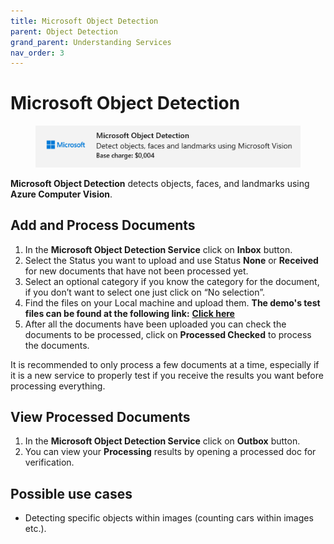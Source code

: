 ```yaml
---
title: Microsoft Object Detection
parent: Object Detection
grand_parent: Understanding Services
nav_order: 3
---
```


# Microsoft Object Detection

<figure><img src="../../.gitbook/assets/image (8) (3).png" alt=""><figcaption></figcaption></figure>

**Microsoft Object Detection** detects objects, faces, and landmarks using **Azure Computer Vision**.

## Add and Process Documents

1. In the **Microsoft Object Detection Service** click on **Inbox** button.
2. Select the Status you want to upload and use Status **None** or **Received** for new documents that have not been processed yet.
3. Select an optional category if you know the category for the document, if you don’t want to select one just click on “No selection”.
4. Find the files on your Local machine and upload them. **The demo's test files can be found at the following link:** [**Click here**](https://docs.aiforged.com/DemoDocuments/ABBYY%20Classification%20%20Testing.zip)
5. After all the documents have been uploaded you can check the documents to be processed, click on **Processed Checked** to process the documents.

It is recommended to only process a few documents at a time, especially if it is a new service to properly test if you receive the results you want before processing everything.

## View Processed Documents

1. In the **Microsoft Object Detection Service** click on **Outbox** button.
2. You can view your **Processing** results by opening a processed doc for verification.

## Possible use cases

* Detecting specific objects within images (counting cars within images etc.).
